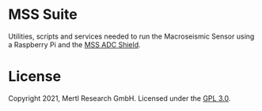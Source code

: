 # MSS Suite

Utilities, scripts and services needed to run the Macroseismic Sensor using a Raspberry Pi and the [MSS ADC Shield](https://github.com/Macroseismic-Sensor-Network/mss_adc_shield).

# License
Copyright 2021, Mertl Research GmbH.
Licensed under the [GPL 3.0](https://www.gnu.org/licenses/gpl-3.0.en.html).
